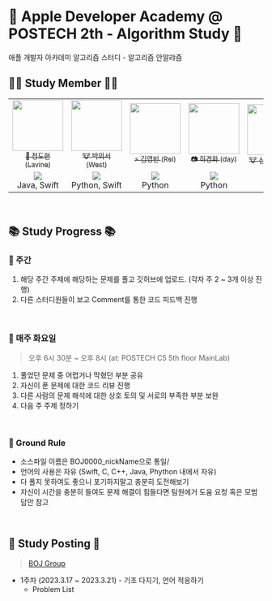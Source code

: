 # 🍏 Apple Developer Academy @ POSTECH 2th - Algorithm Study 🍎
애플 개발자 아카데미 알고리즘 스터디 - 알고리즘 안알랴즘
<br>

## 👨‍💻 Study Member 👩‍💻
<table>
  <tr>
    <td align="center">
      <a href="https://github.com/JungDohyeon">
        <img src="https://avatars.githubusercontent.com/u/40754281?v=4" width="100px;" alt=""/>
        <br />
        <sub>👻 정도현 (Lavine)</sub>
      </a>
    </td>
    <td align="center">
      <a href="https://github.com/kpk0616">
        <img src="https://avatars.githubusercontent.com/u/70744494?v=4" width="100px;" alt=""/>
        <br />
        <sub>🐮 박의서 (West)</sub>
      </a>
    </td>
    <td align="center">
      <a href="https://github.com/kybeen">
        <img src="https://avatars.githubusercontent.com/u/89764127?v=4" width="100px;" alt=""/>
        <br />
        <sub>⚡️ 김영빈 (Rei)</sub>
      </a>
    </td>
    <td align="center">
      <a href="https://github.com/kyunghwaisdev">
        <img src="https://avatars.githubusercontent.com/u/116630170?v=4" width="100px;" alt=""/>
        <br />
        <sub>📷 하경화 (day)</sub>
      </a>
    </td>
    <td align="center">
      <a href="https://github.com/sangyong-99">
        <img src="https://avatars.githubusercontent.com/u/101121953?v=4" width="100px;" alt=""/>
        <br />
        <sub>🐮 신상용 (N.D)</sub>
      </a>
    </td>
    <td align="center">
      <a href="https://github.com/KLJH1025">
        <img src="https://avatars.githubusercontent.com/u/99160103?v=4" width="100px;" alt=""/>
        <br />
        <sub>💪 이재혁 (Loki)</sub>
      </a>
    </td>
     <td align="center">
      <a href="">
        <img src="" width="100px;" alt=""/>
        <br />
        <sub>😀 김형민 (Henry)</sub>
      </a>
    </td>
    <td align="center">
      <a href="">
        <img src="" width="100px;" alt=""/>
        <br />
        <sub>😀 박하윤 (Lia)</sub>
      </a>
    </td>
  </tr>
  <tr>
    <td align="center">
      <a href="https://solved.ac/jdh1109ok">
        <img src="http://mazassumnida.wtf/api/mini/generate_badge?boj=jdh1109ok">
      </a>
      <br />
      Java, Swift
    </td>
    <td align="center">
      <a href="https://solved.ac/kpk0616">
        <img src="http://mazassumnida.wtf/api/mini/generate_badge?boj=kpk0616">
      </a>
      <br />
     Python, Swift
    </td>
    <td align="center">
      <a href="https://solved.ac/hsk10271">
        <img src="http://mazassumnida.wtf/api/mini/generate_badge?boj=rei1998">
      </a>
      <br />
      Python
    </td>
    <td align="center">
      <a href="https://solved.ac/kyunghwaisdev">
        <img src="http://mazassumnida.wtf/api/mini/generate_badge?boj=kyunghwaisdev">
      </a>
      <br />
      Python
    </td>
    <td align="center">
      <a href="https://solved.ac/tkddyd2580">
        <img src="http://mazassumnida.wtf/api/mini/generate_badge?boj=tkddyd2580">
      </a>
      <br />
      C++
    </td>
    <td align="center">
      <a href="https://solved.ac/dusk3315">
        <img src="http://mazassumnida.wtf/api/mini/generate_badge?boj=dusk3315">
      </a>
      <br />
     Java
    </td>
    <td align="center">
      <a href="https://solved.ac/henrykim9319">
        <img src="http://mazassumnida.wtf/api/mini/generate_badge?boj=henrykim9319">
      </a>
      <br />
     Python
    </td>
     <td align="center">
      <a href="https://solved.ac/gkahsdl">
        <img src="http://mazassumnida.wtf/api/mini/generate_badge?boj=gkahsdl">
      </a>
      <br />
      Python
    </td>
  </tr>
</table>
<br>

## 📚 Study Progress 📚
### 📌 주간
1. 해당 주간 주제에 해당하는 문제를 풀고 깃허브에 업로드. (각자 주 2 ~ 3개 이상 진행)
2. 다른 스터디원들이 보고 Comment를 통한 코드 피드백 진행
<br>

### 📌 매주 화요일
> 오후 6시 30분 ~ 오후 8시 (at: POSTECH C5 5th floor MainLab)
1. 풀었던 문제 중 어렵거나 막혔던 부분 공유 
2. 자신이 푼 문제에 대한 코드 리뷰 진행
3. 다른 사람의 문제 해석에 대한 상호 토의 및 서로의 부족한 부분 보완
4. 다음 주 주제 정하기
<br>

### 📌 Ground Rule
* 소스파일 이름은 BOJ0000_nickName으로 통일/
* 언어의 사용은 자유 (Swift, C, C++, Java, Phython 내에서 자유)
* 다 풀지 못하여도 좋으니 포기하지말고 충분히 도전해보기 
* 자신이 시간을 충분히 들여도 문제 해결이 힘들다면 팀원에거 도움 요청 혹은 모범 답안 참고
<br>

## 📝 Study Posting 📝
> [BOJ Group](https://www.acmicpc.net/group/workbook/17276)

* 1주차 (2023.3.17 ~ 2023.3.21) - 기초 다지기, 언어 적응하기
  - Problem List

